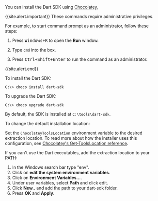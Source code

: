 You can install the Dart SDK using [Chocolatey.][Chocolatey]

{{site.alert.important}} 
  These commands require administrative privileges. 

  For example, to start command prompt as an administrator,
  follow these steps:
  
  1. Press <kbd>Windows+R</kbd> to open the **Run** window. 
  
  2. Type `cmd` into the box. 
  
  3. Press <kbd>Ctrl+Shift+Enter</kbd> to run the command as an administrator.
  
{{site.alert.end}}

To install the Dart SDK:

```terminal
C:\> choco install dart-sdk
```

To upgrade the Dart SDK:

```terminal
C:\> choco upgrade dart-sdk
```

By default, the SDK is installed at `C:\tools\dart-sdk`.

To change the default installation location:

Set the `ChocolateyToolsLocation` environment variable
to the desired extraction location.
To read more about how the installer uses this configuration, 
see [Chocolatey's Get-ToolsLocation reference][get-toolslocation].

If you can't use the Dart executables,
add the extraction location to your PATH:

1. In the Windows search bar type "env". 
2. Click on **edit the system environment variables**.
3. Click on **Environment Variables...**.
4. Under user variables, select **Path** and click edit.
5. Click **New..** and add the path to your dart-sdk folder.
6. Press **OK** and **Apply**.

[Chocolatey]: https://chocolatey.org
[get-toolslocation]: https://docs.chocolatey.org/en-us/create/functions/get-toolslocation
